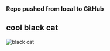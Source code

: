 ### Repo pushed from local to GitHub

## cool black cat

![black cat](https://media-be.chewy.com/wp-content/uploads/2016/09/01160419/black-cat-1.jpg)
